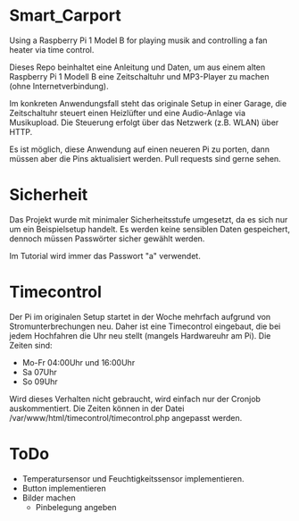 # Smart_Carport
Using a Raspberry Pi 1 Model B for playing musik and controlling a fan heater via time control.

Dieses Repo beinhaltet eine Anleitung und Daten, um aus einem alten Raspberry Pi 1 Modell B eine Zeitschaltuhr und MP3-Player zu machen (ohne Internetverbindung).

Im konkreten Anwendungsfall steht das originale Setup in einer Garage, die Zeitschaltuhr steuert einen Heizlüfter und eine Audio-Anlage via Musikupload.
Die Steuerung erfolgt über das Netzwerk (z.B. WLAN) über HTTP.

Es ist möglich, diese Anwendung auf einen neueren Pi zu porten, dann müssen aber die Pins aktualisiert werden. Pull requests sind gerne sehen.

# Sicherheit
Das Projekt wurde mit minimaler Sicherheitsstufe umgesetzt, da es sich nur um ein Beispielsetup handelt. Es werden keine sensiblen Daten gespeichert, dennoch müssen Passwörter sicher gewählt werden.

Im Tutorial wird immer das Passwort "a" verwendet.

# Timecontrol
Der Pi im originalen Setup startet in der Woche mehrfach aufgrund von Stromunterbrechungen neu.
Daher ist eine Timecontrol eingebaut, die bei jedem Hochfahren die Uhr neu stellt (mangels Hardwareuhr am Pi).
Die Zeiten sind:

+ Mo-Fr 04:00Uhr und 16:00Uhr
+ Sa 07Uhr
+ So 09Uhr

Wird dieses Verhalten nicht gebraucht, wird einfach nur der Cronjob auskommentiert.
Die Zeiten können in der Datei /var/www/html/timecontrol/timecontrol.php angepasst werden.

# ToDo
+ Temperatursensor und Feuchtigkeitssensor implementieren.
+ Button implementieren
+ Bilder machen
    * Pinbelegung angeben